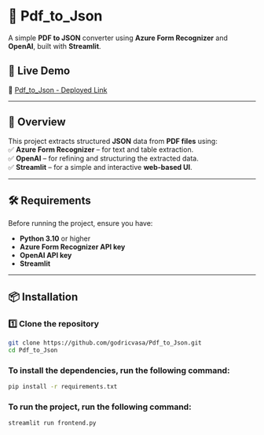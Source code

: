  # 📄 Pdf_to_Json  
A simple **PDF to JSON** converter using **Azure Form Recognizer** and **OpenAI**, built with **Streamlit**.  

## 🚀 Live Demo  
🔗 [Pdf_to_Json - Deployed Link](https://jsonifier.streamlit.app/)  

---

## 📝 Overview  
This project extracts structured **JSON** data from **PDF files** using:  
✅ **Azure Form Recognizer** – for text and table extraction.  
✅ **OpenAI** – for refining and structuring the extracted data.  
✅ **Streamlit** – for a simple and interactive **web-based UI**.  

---

## 🛠 Requirements  
Before running the project, ensure you have:  
- **Python 3.10** or higher  
- **Azure Form Recognizer API key**  
- **OpenAI API key**  
- **Streamlit**  

---
## 📦 Installation  

### 1️⃣ Clone the repository  
```bash
git clone https://github.com/godricvasa/Pdf_to_Json.git
cd Pdf_to_Json
```

### To install the dependencies, run the following command:

```bash
pip install -r requirements.txt
```

### To run the project, run the following command:

```bash
streamlit run frontend.py
```


